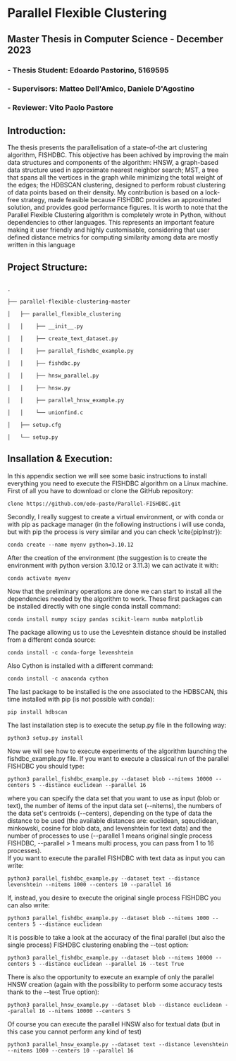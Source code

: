 # **Parallel Flexible Clustering**

## **Master Thesis in Computer Science - December 2023** 

### - Thesis Student: Edoardo Pastorino, 5169595

### - Supervisors: Matteo Dell'Amico, Daniele D'Agostino
### - Reviewer: Vito Paolo Pastore


## Introduction:
The thesis presents the parallelisation of a state-of-the art clustering algorithm, FISHDBC.
This objective has been achived by improving the main data structures and components of
the algorithm: HNSW, a graph-based data structure used in approximate nearest neighbor
search; MST, a tree that spans all the vertices in the graph while minimizing the total
weight of the edges; the HDBSCAN clustering, designed to perform robust clustering of
data points based on their density. My contribution is based on a lock-free strategy,
made feasible because FISHDBC provides an approximated solution, and provides good
performance figures. It is worth to note that the Parallel Flexible Clustering algorithm is
completely wrote in Python, without dependencies to other languages. This represents an
important feature making it user friendly and highly customisable, considering that user
defined distance metrics for computing similarity among data are mostly written in this
language

## Project Structure:

```

.

├── parallel-flexible-clustering-master

│   ├── parallel_flexible_clustering

│   │    ├── __init__.py

│   │    ├── create_text_dataset.py

│   │    ├── parallel_fishdbc_example.py
    
│   │    ├── fishdbc.py

│   │    ├── hnsw_parallel.py

│   │    ├── hnsw.py

│   │    ├── parallel_hnsw_example.py

│   │    └── unionfind.c

│   ├── setup.cfg 

│   └── setup.py 

```

## Insallation & Execution:

In this appendix section we will see some basic instructions to install everything you need to execute the FISHDBC algorithm on a Linux machine.
First of all you have to download or clone the GitHub repository: 
```
clone https://github.com/edo-pasto/Parallel-FISHDBC.git
```
Secondly, I really suggest to create a virtual environment, or with conda or with pip as package manager (in the following instructions i will use conda, but with pip the process is very similar and you can check \cite{pipInstr}):
```
conda create --name myenv python=3.10.12
```
After the creation of the environment (the suggestion is to create the environment with python version 3.10.12 or 3.11.3) we can activate it with:
```
conda activate myenv
```
Now that the preliminary operations are done we can start to install all the dependencies needed by the algorithm to work. These first packages can be installed directly with one single conda install command:
```
conda install numpy scipy pandas scikit-learn numba matplotlib   
```
The package allowing us to use the Leveshtein distance should be installed from a different conda source:
```
conda install -c conda-forge levenshtein
```
Also Cython is installed with a different command:
```
conda install -c anaconda cython
```
The last package to be installed is the one associated to the HDBSCAN, this time installed with pip (is not possible with conda):
```
pip install hdbscan
```
The last installation step is to execute the setup.py file in the following way:
```
python3 setup.py install
```
Now we will see how to execute experiments of the algorithm launching the fishdbc\_example.py file.
If you want to execute a classical run of the parallel FISHDBC you should type:
```
python3 parallel_fishdbc_example.py --dataset blob --nitems 10000 --centers 5 --distance euclidean --parallel 16
```
where you can specify the data set that you want to use as input (blob or text), the number of items of the input data set (--nitems), the numbers of the data set's centroids (--centers), depending on the type of data the distance to be used (the available distances are: euclidean, sqeuclidean, minkowski, cosine for blob data, and levenshtein for text data) and the number of processes to use (--parallel 1 means original single process FISHDBC, --parallel > 1 means multi process, you can pass from 1 to 16 processes).    
If you want to execute the parallel FISHDBC with text data as input you can write:
```
python3 parallel_fishdbc_example.py --dataset text --distance levenshtein --nitems 1000 --centers 10 --parallel 16
```
If, instead, you desire to execute the original single process FISHDBC you can also write:
```
python3 parallel_fishdbc_example.py --dataset blob --nitems 1000 --centers 5 --distance euclidean 
```
It is possible to take a look at the accuracy of the final parallel (but also the single process) FISHDBC clustering enabling the --test option:
```
python3 parallel_fishdbc_example.py --dataset blob --nitems 10000 --centers 5 --distance euclidean --parallel 16 --test True
```
There is also the opportunity to execute an example of only the parallel HNSW creation (again with the possibility to perform some accuracy tests thank to the --test True option):
```
python3 parallel_hnsw_example.py --dataset blob --distance euclidean --parallel 16 --nitems 10000 --centers 5
```
Of course you can execute the parallel HNSW also for textual data (but in this case you cannot perform any kind of test)
```
python3 parallel_hnsw_example.py --dataset text --distance levenshtein --nitems 1000 --centers 10 --parallel 16
```

